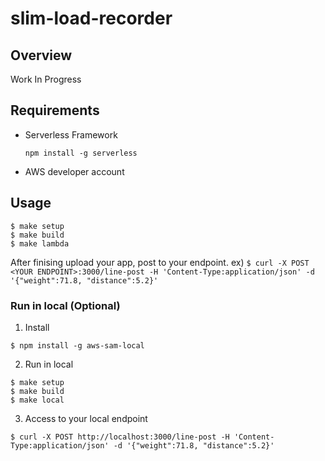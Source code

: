 # slim-load-recorder

## Overview
Work In Progress

## Requirements
* Serverless Framework

    `npm install -g serverless`
* AWS developer account

## Usage

```
$ make setup
$ make build
$ make lambda
```
After finising upload your app, post to your endpoint.
ex)
`$ curl -X POST <YOUR ENDPOINT>:3000/line-post -H 'Content-Type:application/json' -d '{"weight":71.8, "distance":5.2}'`

### Run in local (Optional)
1. Install

`$ npm install -g aws-sam-local`

2. Run in local
```
$ make setup
$ make build
$ make local
```

3. Access to your local endpoint

`$ curl -X POST http://localhost:3000/line-post -H 'Content-Type:application/json' -d '{"weight":71.8, "distance":5.2}' `
